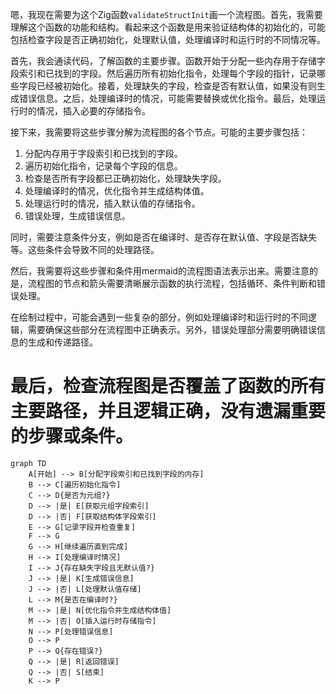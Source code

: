 嗯，我现在需要为这个Zig函数`validateStructInit`画一个流程图。首先，我需要理解这个函数的功能和结构。看起来这个函数是用来验证结构体的初始化的，可能包括检查字段是否正确初始化，处理默认值，处理编译时和运行时的不同情况等。

首先，我会通读代码，了解函数的主要步骤。函数开始于分配一些内存用于存储字段索引和已找到的字段。然后遍历所有初始化指令，处理每个字段的指针，记录哪些字段已经被初始化。接着，处理缺失的字段，检查是否有默认值，如果没有则生成错误信息。之后，处理编译时的情况，可能需要替换或优化指令。最后，处理运行时的情况，插入必要的存储指令。

接下来，我需要将这些步骤分解为流程图的各个节点。可能的主要步骤包括：

1. 分配内存用于字段索引和已找到的字段。
2. 遍历初始化指令，记录每个字段的信息。
3. 检查是否所有字段都已正确初始化，处理缺失字段。
4. 处理编译时的情况，优化指令并生成结构体值。
5. 处理运行时的情况，插入默认值的存储指令。
6. 错误处理，生成错误信息。

同时，需要注意条件分支，例如是否在编译时、是否存在默认值、字段是否缺失等。这些条件会导致不同的处理路径。

然后，我需要将这些步骤和条件用mermaid的流程图语法表示出来。需要注意的是，流程图的节点和箭头需要清晰展示函数的执行流程，包括循环、条件判断和错误处理。

在绘制过程中，可能会遇到一些复杂的部分，例如处理编译时和运行时的不同逻辑，需要确保这些部分在流程图中正确表示。另外，错误处理部分需要明确错误信息的生成和传递路径。

最后，检查流程图是否覆盖了函数的所有主要路径，并且逻辑正确，没有遗漏重要的步骤或条件。
================================================
```mermaid
graph TD
    A[开始] --> B[分配字段索引和已找到字段的内存]
    B --> C[遍历初始化指令]
    C --> D{是否为元组?}
    D --> |是| E[获取元组字段索引]
    D --> |否| F[获取结构体字段索引]
    E --> G[记录字段并检查重复]
    F --> G
    G --> H[继续遍历直到完成]
    H --> I[处理编译时情况]
    I --> J{存在缺失字段且无默认值?}
    J --> |是| K[生成错误信息]
    J --> |否| L[处理默认值存储]
    L --> M{是否在编译时?}
    M --> |是| N[优化指令并生成结构体值]
    M --> |否| O[插入运行时存储指令]
    N --> P[处理错误信息]
    O --> P
    P --> Q{存在错误?}
    Q --> |是| R[返回错误]
    Q --> |否| S[结束]
    K --> P
```